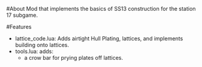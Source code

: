 #About
Mod that implements the basics of SS13 construction for the station 17 subgame.

#Features
 * lattice_code.lua: Adds airtight Hull Plating, lattices, and implements building onto lattices.
 * tools.lua: adds:
    * a crow bar for prying plates off lattices.
